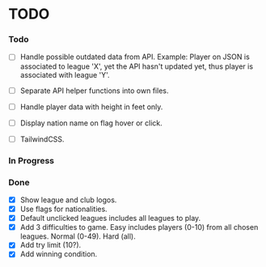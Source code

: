 # TODO

### Todo

- [ ] Handle possible outdated data from API. Example: Player on JSON is associated to league 'X', yet the API hasn't updated yet, thus player is associated with league 'Y'.

- [ ] Separate API helper functions into own files.

- [ ] Handle player data with height in feet only.

- [ ] Display nation name on flag hover or click.

- [ ] TailwindCSS.

### In Progress

### Done

- [x] Show league and club logos.
- [x] Use flags for nationalities.
- [x] Default unclicked leagues includes all leagues to play.
- [x] Add 3 difficulties to game. Easy includes players (0-10) from all chosen leagues. Normal (0-49). Hard (all).
- [x] Add try limit (10?).
- [x] Add winning condition.
